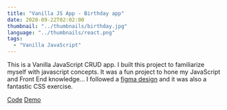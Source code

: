 ```yaml
---
title: "Vanilla JS App - Birthday app"
date: 2020-09-22T02:02:00
thumbnail: "../thumbnails/birthday.jpg"
language: "../thumbnails/react.png"
tags:
  - "Vanilla JavaScript"
---
```


This is a Vanilla JavaScript CRUD app. I built this project to familiarize myself with javascript concepts. It was a fun project to hone my JavaScript and Front End knowledge... I followed a <a class='figma' href="https://www.figma.com/file/bb1Mie5R3mUhR77PtGG8bJ/Birthday-App?node-id=0%3A1">figma design</a> and it was also a fantastic CSS exercise.

<a href='https://github.com/starjardin/birthday-app'>Code</a>
<a href='https://tantley-birthday-app.netlify.app/'>Demo</a>
